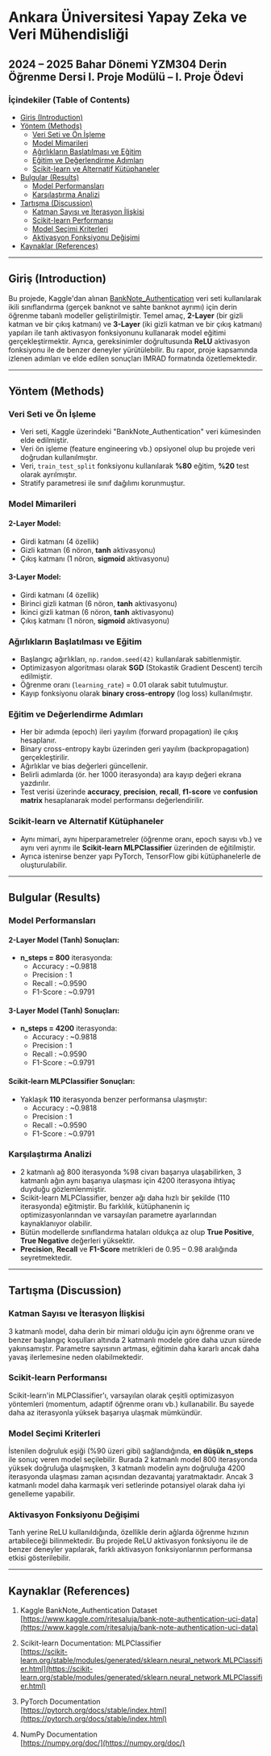 # Ankara Üniversitesi Yapay Zeka ve Veri Mühendisliği

## 2024 – 2025 Bahar Dönemi YZM304 Derin Öğrenme Dersi I. Proje Modülü – I. Proje Ödevi

### İçindekiler (Table of Contents)
- [Giriş (Introduction)](#giriş-introduction)
- [Yöntem (Methods)](#yöntem-methods)
  - [Veri Seti ve Ön İşleme](#veri-seti-ve-ön-i̇şleme)
  - [Model Mimarileri](#model-mimarileri)
  - [Ağırlıkların Başlatılması ve Eğitim](#ağırlıkların-başlatılması-ve-eğitim)
  - [Eğitim ve Değerlendirme Adımları](#eğitim-ve-değerlendirme-adımları)
  - [Scikit-learn ve Alternatif Kütüphaneler](#scikit-learn-ve-alternatif-kütüphaneler)
- [Bulgular (Results)](#bulgular-results)
  - [Model Performansları](#model-performansları)
  - [Karşılaştırma Analizi](#karşılaştırma-analizi)
- [Tartışma (Discussion)](#tartışma-discussion)
  - [Katman Sayısı ve İterasyon İlişkisi](#katman-sayısı-ve-i̇terasyon-i̇lişkisi)
  - [Scikit-learn Performansı](#scikit-learn-performansı)
  - [Model Seçimi Kriterleri](#model-seçimi-kriterleri)
  - [Aktivasyon Fonksiyonu Değişimi](#aktivasyon-fonksiyonu-değişimi)
- [Kaynaklar (References)](#kaynaklar-references)

---

## Giriş (Introduction)

Bu projede, Kaggle'dan alınan [BankNote_Authentication](https://www.kaggle.com/ritesaluja/bank-note-authentication-uci-data) veri seti kullanılarak ikili sınıflandırma (gerçek banknot ve sahte banknot ayrımı) için derin öğrenme tabanlı modeller geliştirilmiştir. Temel amaç, **2-Layer** (bir gizli katman ve bir çıkış katmanı) ve **3-Layer** (iki gizli katman ve bir çıkış katmanı) yapıları ile tanh aktivasyon fonksiyonunu kullanarak model eğitimi gerçekleştirmektir. Ayrıca, gereksinimler doğrultusunda **ReLU** aktivasyon fonksiyonu ile de benzer deneyler yürütülebilir. Bu rapor, proje kapsamında izlenen adımları ve elde edilen sonuçları IMRAD formatında özetlemektedir.

---

## Yöntem (Methods)

### Veri Seti ve Ön İşleme

- Veri seti, Kaggle üzerindeki "BankNote_Authentication" veri kümesinden elde edilmiştir.
- Veri ön işleme (feature engineering vb.) opsiyonel olup bu projede veri doğrudan kullanılmıştır.
- Veri, `train_test_split` fonksiyonu kullanılarak **%80** eğitim, **%20** test olarak ayrılmıştır. 
- Stratify parametresi ile sınıf dağılımı korunmuştur.

### Model Mimarileri

#### 2-Layer Model:
- Girdi katmanı (4 özellik)
- Gizli katman (6 nöron, **tanh** aktivasyonu)
- Çıkış katmanı (1 nöron, **sigmoid** aktivasyonu)

#### 3-Layer Model:
- Girdi katmanı (4 özellik)
- Birinci gizli katman (6 nöron, **tanh** aktivasyonu)
- İkinci gizli katman (6 nöron, **tanh** aktivasyonu)
- Çıkış katmanı (1 nöron, **sigmoid** aktivasyonu)

### Ağırlıkların Başlatılması ve Eğitim

- Başlangıç ağırlıkları, `np.random.seed(42)` kullanılarak sabitlenmiştir.
- Optimizasyon algoritması olarak **SGD** (Stokastik Gradient Descent) tercih edilmiştir.
- Öğrenme oranı (`learning_rate`) = 0.01 olarak sabit tutulmuştur.
- Kayıp fonksiyonu olarak **binary cross-entropy** (log loss) kullanılmıştır.

### Eğitim ve Değerlendirme Adımları

- Her bir adımda (epoch) ileri yayılım (forward propagation) ile çıkış hesaplanır.
- Binary cross-entropy kaybı üzerinden geri yayılım (backpropagation) gerçekleştirilir.
- Ağırlıklar ve bias değerleri güncellenir.
- Belirli adımlarda (ör. her 1000 iterasyonda) ara kayıp değeri ekrana yazdırılır.
- Test verisi üzerinde **accuracy**, **precision**, **recall**, **f1-score** ve **confusion matrix** hesaplanarak model performansı değerlendirilir.

### Scikit-learn ve Alternatif Kütüphaneler

- Aynı mimari, aynı hiperparametreler (öğrenme oranı, epoch sayısı vb.) ve aynı veri ayrımı ile **Scikit-learn MLPClassifier** üzerinden de eğitilmiştir.
- Ayrıca istenirse benzer yapı PyTorch, TensorFlow gibi kütüphanelerle de oluşturulabilir.

---

## Bulgular (Results)

### Model Performansları

#### 2-Layer Model (Tanh) Sonuçları:
- **n_steps = 800** iterasyonda:
  - Accuracy  : ~0.9818
  - Precision : 1
  - Recall    : ~0.9590
  - F1-Score  : ~0.9791

#### 3-Layer Model (Tanh) Sonuçları:
- **n_steps = 4200** iterasyonda:
  - Accuracy  : ~0.9818
  - Precision : 1
  - Recall    : ~0.9590
  - F1-Score  : ~0.9791

#### Scikit-learn MLPClassifier Sonuçları:
- Yaklaşık **110** iterasyonda benzer performansa ulaşmıştır:
  - Accuracy  : ~0.9818
  - Precision : 1
  - Recall    : ~0.9590
  - F1-Score  : ~0.9791

### Karşılaştırma Analizi

- 2 katmanlı ağ 800 iterasyonda %98 civarı başarıya ulaşabilirken, 3 katmanlı ağın aynı başarıya ulaşması için 4200 iterasyona ihtiyaç duyduğu gözlemlenmiştir.
- Scikit-learn MLPClassifier, benzer ağı daha hızlı bir şekilde (110 iterasyonda) eğitmiştir. Bu farklılık, kütüphanenin iç optimizasyonlarından ve varsayılan parametre ayarlarından kaynaklanıyor olabilir.
- Bütün modellerde sınıflandırma hataları oldukça az olup **True Positive**, **True Negative** değerleri yüksektir.
- **Precision**, **Recall** ve **F1-Score** metrikleri de 0.95 – 0.98 aralığında seyretmektedir.

---

## Tartışma (Discussion)

### Katman Sayısı ve İterasyon İlişkisi

3 katmanlı model, daha derin bir mimari olduğu için aynı öğrenme oranı ve benzer başlangıç koşulları altında 2 katmanlı modele göre daha uzun sürede yakınsamıştır. Parametre sayısının artması, eğitimin daha kararlı ancak daha yavaş ilerlemesine neden olabilmektedir.

### Scikit-learn Performansı

Scikit-learn'in MLPClassifier'ı, varsayılan olarak çeşitli optimizasyon yöntemleri (momentum, adaptif öğrenme oranı vb.) kullanabilir. Bu sayede daha az iterasyonla yüksek başarıya ulaşmak mümkündür.

### Model Seçimi Kriterleri

İstenilen doğruluk eşiği (%90 üzeri gibi) sağlandığında, **en düşük n_steps** ile sonuç veren model seçilebilir. Burada 2 katmanlı model 800 iterasyonda yüksek doğruluğa ulaşmışken, 3 katmanlı modelin aynı doğruluğa 4200 iterasyonda ulaşması zaman açısından dezavantaj yaratmaktadır. Ancak 3 katmanlı model daha karmaşık veri setlerinde potansiyel olarak daha iyi genelleme yapabilir.

### Aktivasyon Fonksiyonu Değişimi

Tanh yerine ReLU kullanıldığında, özellikle derin ağlarda öğrenme hızının artabileceği bilinmektedir. Bu projede ReLU aktivasyon fonksiyonu ile de benzer deneyler yapılarak, farklı aktivasyon fonksiyonlarının performansa etkisi gösterilebilir.

---

## Kaynaklar (References)

1. Kaggle BankNote_Authentication Dataset  
   [https://www.kaggle.com/ritesaluja/bank-note-authentication-uci-data](https://www.kaggle.com/ritesaluja/bank-note-authentication-uci-data)

2. Scikit-learn Documentation: MLPClassifier  
   [https://scikit-learn.org/stable/modules/generated/sklearn.neural_network.MLPClassifier.html](https://scikit-learn.org/stable/modules/generated/sklearn.neural_network.MLPClassifier.html)

3. PyTorch Documentation  
   [https://pytorch.org/docs/stable/index.html](https://pytorch.org/docs/stable/index.html)

4. NumPy Documentation  
   [https://numpy.org/doc/](https://numpy.org/doc/)